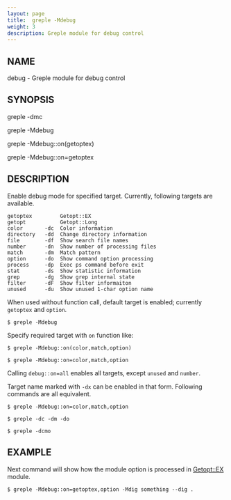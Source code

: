 ```yaml
---
layout: page
title:  greple -Mdebug
weight: 3
description: Greple module for debug control
---
```


## NAME

debug - Greple module for debug control

## SYNOPSIS

greple -dmc

greple -Mdebug

greple -Mdebug::on(getoptex)

greple -Mdebug::on=getoptex

## DESCRIPTION

Enable debug mode for specified target.  Currently, following targets
are available.

    getoptex         Getopt::EX
    getopt           Getopt::Long
    color       -dc  Color information
    directory   -dd  Change directory information
    file        -df  Show search file names
    number      -dn  Show number of processing files
    match       -dm  Match pattern
    option      -do  Show command option processing
    process     -dp  Exec ps command before exit
    stat        -ds  Show statistic information
    grep        -dg  Show grep internal state
    filter      -dF  Show filter informaiton
    unused      -du  Show unused 1-char option name

When used without function call, default target is enabled; currently
`getoptex` and `option`.

    $ greple -Mdebug

Specify required target with `on` function like:

    $ greple -Mdebug::on(color,match,option)

    $ greple -Mdebug::on=color,match,option

Calling `debug::on=all` enables all targets, except `unused` and
`number`.

Target name marked with `-dx` can be enabled in that form.  Following
commands are all equivalent.

    $ greple -Mdebug::on=color,match,option

    $ greple -dc -dm -do

    $ greple -dcmo

## EXAMPLE

Next command will show how the module option is processed in
[Getopt::EX](https://metacpan.org/pod/Getopt%3A%3AEX) module.

    $ greple -Mdebug::on=getoptex,option -Mdig something --dig .
